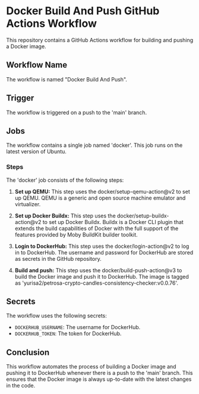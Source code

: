 # Docker Build And Push GitHub Actions Workflow

This repository contains a GitHub Actions workflow for building and pushing a Docker image.

## Workflow Name

The workflow is named "Docker Build And Push".

## Trigger

The workflow is triggered on a push to the 'main' branch.

## Jobs

The workflow contains a single job named 'docker'. This job runs on the latest version of Ubuntu.

### Steps

The 'docker' job consists of the following steps:

1. **Set up QEMU:** This step uses the docker/setup-qemu-action@v2 to set up QEMU. QEMU is a generic and open source machine emulator and virtualizer.

2. **Set up Docker Buildx:** This step uses the docker/setup-buildx-action@v2 to set up Docker Buildx. Buildx is a Docker CLI plugin that extends the build capabilities of Docker with the full support of the features provided by Moby BuildKit builder toolkit.

3. **Login to DockerHub:** This step uses the docker/login-action@v2 to log in to DockerHub. The username and password for DockerHub are stored as secrets in the GitHub repository.

4. **Build and push:** This step uses the docker/build-push-action@v3 to build the Docker image and push it to DockerHub. The image is tagged as 'yurisa2/petrosa-crypto-candles-consistency-checker:v0.0.76'.

## Secrets

The workflow uses the following secrets:

- `DOCKERHUB_USERNAME`: The username for DockerHub.
- `DOCKERHUB_TOKEN`: The token for DockerHub.

## Conclusion

This workflow automates the process of building a Docker image and pushing it to DockerHub whenever there is a push to the 'main' branch. This ensures that the Docker image is always up-to-date with the latest changes in the code.
